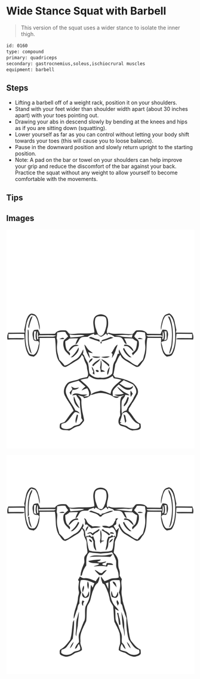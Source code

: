 # Wide Stance Squat with Barbell
> This version of the squat uses a wider stance to isolate the inner thigh.

``` 
id: 0160 
type: compound 
primary: quadriceps 
secondary: gastrocnemius,soleus,ischiocrural muscles 
equipment: barbell 
``` 

## Steps

 - Lifting a barbell off of a weight rack, position it on your shoulders.
 - Stand with your feet wider than shoulder width apart (about 30 inches apart) with your toes pointing out.
 - Drawing your abs in descend slowly by bending at the knees and hips as if you are sitting down (squatting).
 - Lower yourself as far as you can control without letting your body shift towards your toes (this will cause you to loose balance).
 - Pause in the downward position and slowly return upright to the starting position.
 - Note: A pad on the bar or towel on your shoulders can help improve your grip and reduce the discomfort of the bar against your back. Practice the squat without any weight to allow yourself to become comfortable with the movements.

## Tips


## Images

![](./../svg/0160-relaxation.svg)

![](./../svg/0160-tension.svg)
